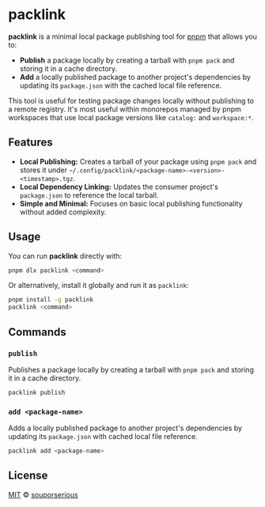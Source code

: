 # packlink

**packlink** is a minimal local package publishing tool for [pnpm](https://pnpm.io/) that allows you to:

- **Publish** a package locally by creating a tarball with `pnpm pack` and storing it in a cache directory.
- **Add** a locally published package to another project's dependencies by updating its `package.json` with the cached local file reference.

This tool is useful for testing package changes locally without publishing to a remote registry. It's most useful within monorepos managed by pnpm workspaces that use local package versions like `catalog:` and `workspace:*`.

## Features

- **Local Publishing:** Creates a tarball of your package using `pnpm pack` and stores it under `~/.config/packlink/<package-name>-<version>-<timestamp>.tgz`.
- **Local Dependency Linking:** Updates the consumer project's `package.json` to reference the local tarball.
- **Simple and Minimal:** Focuses on basic local publishing functionality without added complexity.

## Usage

You can run **packlink** directly with:

```bash
pnpm dlx packlink <command>
```

Or alternatively, install it globally and run it as `packlink`:

```bash
pnpm install -g packlink
packlink <command>
```

## Commands

### `publish`

Publishes a package locally by creating a tarball with `pnpm pack` and storing it in a cache directory.

```bash
packlink publish
```

### `add <package-name>`

Adds a locally published package to another project's dependencies by updating its `package.json` with cached local file reference.

```bash
packlink add <package-name>
```

## License

[MIT](/LICENSE.md) © [souporserious](https://souporserious.com/)
